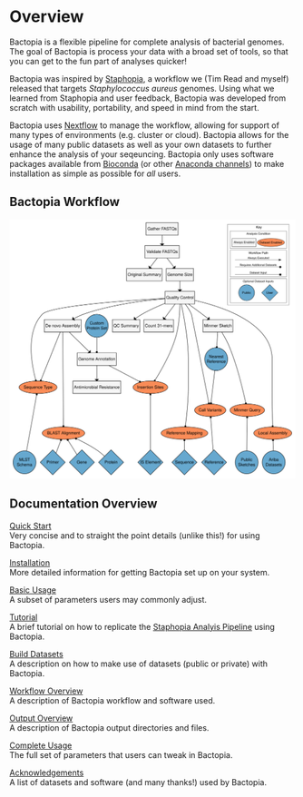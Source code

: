 # Overview

Bactopia is a flexible pipeline for complete analysis of bacterial genomes. The goal of Bactopia is process your data with a broad set of tools, so that you can get to the fun part of analyses quicker! 

Bactopia was inspired by [Staphopia](https://staphopia.emory.edu/), a workflow we (Tim Read and myself) released that targets *Staphylococcus aureus* genomes.
Using what we learned from Staphopia and user feedback, Bactopia was developed from scratch with usability, portability, and speed in mind from the start.

Bactopia uses [Nextflow](https://www.nextflow.io/) to manage the workflow, allowing for support of many types of environments (e.g. cluster or cloud). Bactopia allows for the usage of many public datasets as well as your own datasets to further enhance the analysis of your seqeuncing. Bactopia only uses software packages available from
[Bioconda](https://bioconda.github.io/) (or other
[Anaconda channels](https://anaconda.org/)) to make installation
as simple as possible for *all* users.

## Bactopia Workflow
![Bactopia Workflow](data/bactopia-workflow.png)

## Documentation Overview
[Quick Start](quick-start.md)  
Very concise and to straight the point details (unlike this!) for using Bactopia.  

[Installation](installation.md)  
More detailed information for getting Bactopia set up on your system.

[Basic Usage](usage-basic.md)  
A subset of parameters users may commonly adjust.

[Tutorial](tutorial.md)  
A brief tutorial on how to replicate the [Staphopia Analyis Pipeline](https://staphopia.emory.edu) using Bactopia.

[Build Datasets](datasets.md)  
A description on how to make use of datasets (public or private) with Bactopia.

[Workflow Overview](output-overview.md)  
A description of Bactopia workflow and software used.

[Output Overview](output-overview.md)  
A description of Bactopia output directories and files.

[Complete Usage](usage-complete.md)  
The full set of parameters that users can tweak in Bactopia.

<!--
TODO 
[Examples](examples.md)  
A few examples of things to do with Bactopia.

[FAQ](faq.md)  
A list of common questions we've been asked.
-->

[Acknowledgements](acknowledgements.md)  
A list of datasets and software (and many thanks!) used by Bactopia.
